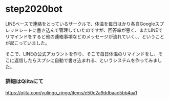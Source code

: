 # step2020bot

LINEベースで連絡をとっているサークルで、体温を毎日はかり各自Googleスプレッドシートに書き込んで管理していたのですが、回答率が悪く、またLINEでリマインドをすると他の連絡事項などのメッセージが流れていく、、ということが起こっていました。

そこで、LINEの公式アカウントを作り、そこで毎日体温のリマインドをし、そこに返信したらスプシに自動で書き込まれる、というシステムを作ってみました。

### 詳細はQiitaにて

https://qiita.com/yulingo_ringo/items/e50c2a9ddbaac5bb4aa1
